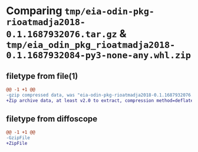 # Comparing `tmp/eia-odin-pkg-rioatmadja2018-0.1.1687932076.tar.gz` & `tmp/eia_odin_pkg_rioatmadja2018-0.1.1687932084-py3-none-any.whl.zip`

## filetype from file(1)

```diff
@@ -1 +1 @@
-gzip compressed data, was "eia-odin-pkg-rioatmadja2018-0.1.1687932076.tar", last modified: Wed Jun 28 06:01:17 2023, max compression
+Zip archive data, at least v2.0 to extract, compression method=deflate
```

## filetype from diffoscope

```diff
@@ -1 +1 @@
-GzipFile
+ZipFile
```

